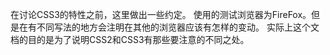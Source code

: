 在讨论CSS3的特性之前，这里做出一些约定。
使用的测试浏览器为FireFox。但是在有不同写法的地方会注明在其他的浏览器应该有怎样的变动。
实际上这个文档的目的是为了说明CSS2和CSS3有那些要注意的不同之处。